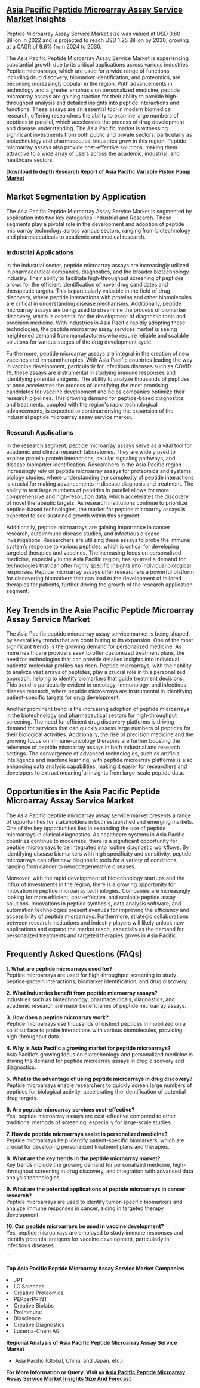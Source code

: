 <h2><a href="https://www.verifiedmarketreports.com/download-sample/?rid=372892&amp;utm_source=Github-Feb&amp;utm_medium=219" target="_blank">Asia Pacific Peptide Microarray Assay Service Market</a> Insights</h2><p>Peptide Microarray Assay Service Market size was valued at USD 0.60 Billion in 2022 and is projected to reach USD 1.25 Billion by 2030, growing at a CAGR of 9.6% from 2024 to 2030.</p><p><p>The Asia Pacific Peptide Microarray Assay Service Market is experiencing substantial growth due to its critical applications across various industries. Peptide microarrays, which are used for a wide range of functions, including drug discovery, biomarker identification, and proteomics, are becoming increasingly popular in the region. With advancements in technology and a greater emphasis on personalized medicine, peptide microarray assays are gaining traction for their ability to provide high-throughput analysis and detailed insights into peptide interactions and functions. These assays are an essential tool in modern biomedical research, offering researchers the ability to examine large numbers of peptides in parallel, which accelerates the process of drug development and disease understanding. The Asia Pacific market is witnessing significant investments from both public and private sectors, particularly as biotechnology and pharmaceutical industries grow in this region. Peptide microarray assays also provide cost-effective solutions, making them attractive to a wide array of users across the academic, industrial, and healthcare sectors.</p> <p><a href="#"><p><strong>Download In depth Research Report of <a href="https://www.verifiedmarketreports.com/download-sample/?rid=236118&amp;utm_source=Pulse-Dec&amp;utm_medium=219" target="_blank">Asia Pacific Variable Piston Pump Market</a></strong></p></a></p> <h2>Market Segmentation by Application</h2> <p>The Asia Pacific Peptide Microarray Assay Service Market is segmented by application into two key categories: Industrial and Research. These segments play a pivotal role in the development and adoption of peptide microarray technology across various sectors, ranging from biotechnology and pharmaceuticals to academic and medical research.</p> <h3>Industrial Applications</h3> <p>In the industrial sector, peptide microarray assays are increasingly utilized in pharmaceutical companies, diagnostics, and the broader biotechnology industry. Their ability to facilitate high-throughput screening of peptides allows for the efficient identification of novel drug candidates and therapeutic targets. This is particularly valuable in the field of drug discovery, where peptide interactions with proteins and other biomolecules are critical in understanding disease mechanisms. Additionally, peptide microarray assays are being used to streamline the process of biomarker discovery, which is essential for the development of diagnostic tools and precision medicine. With industries in Asia Pacific rapidly adopting these technologies, the peptide microarray assay services market is seeing heightened demand from manufacturers who require reliable and scalable solutions for various stages of the drug development cycle.</p> <p>Furthermore, peptide microarray assays are integral in the creation of new vaccines and immunotherapies. With Asia Pacific countries leading the way in vaccine development, particularly for infectious diseases such as COVID-19, these assays are instrumental in studying immune responses and identifying potential antigens. The ability to analyze thousands of peptides at once accelerates the process of identifying the most promising candidates for vaccine development and helps companies optimize their research pipelines. This growing demand for peptide-based diagnostics and treatments, coupled with the region's rapid technological advancements, is expected to continue driving the expansion of the industrial peptide microarray assay service market.</p> <h3>Research Applications</h3> <p>In the research segment, peptide microarray assays serve as a vital tool for academic and clinical research laboratories. They are widely used to explore protein-protein interactions, cellular signaling pathways, and disease biomarker identification. Researchers in the Asia Pacific region increasingly rely on peptide microarray assays for proteomics and systems biology studies, where understanding the complexity of peptide interactions is crucial for making advancements in disease diagnosis and treatment. The ability to test large numbers of peptides in parallel allows for more comprehensive and high-resolution data, which accelerates the discovery of novel therapeutic targets. As research institutions continue to prioritize peptide-based technologies, the market for peptide microarray assays is expected to see sustained growth within this segment.</p> <p>Additionally, peptide microarrays are gaining importance in cancer research, autoimmune disease studies, and infectious disease investigations. Researchers are utilizing these assays to probe the immune system’s response to various peptides, which is critical for developing targeted therapies and vaccines. The increasing focus on personalized medicine, especially in the Asia Pacific region, has spurred a demand for technologies that can offer highly specific insights into individual biological responses. Peptide microarray assays offer researchers a powerful platform for discovering biomarkers that can lead to the development of tailored therapies for patients, further driving the growth of the research application segment.</p> <h2>Key Trends in the Asia Pacific Peptide Microarray Assay Service Market</h2> <p>The Asia Pacific peptide microarray assay service market is being shaped by several key trends that are contributing to its expansion. One of the most significant trends is the growing demand for personalized medicine. As more healthcare providers seek to offer customized treatment plans, the need for technologies that can provide detailed insights into individual patients’ molecular profiles has risen. Peptide microarrays, with their ability to analyze vast arrays of peptides, play a crucial role in this personalized approach, helping to identify biomarkers that guide treatment decisions. This trend is particularly evident in oncology, immunology, and infectious disease research, where peptide microarrays are instrumental in identifying patient-specific targets for drug development.</p> <p>Another prominent trend is the increasing adoption of peptide microarrays in the biotechnology and pharmaceutical sectors for high-throughput screening. The need for efficient drug discovery platforms is driving demand for services that can quickly assess large numbers of peptides for their biological activities. Additionally, the rise of precision medicine and the growing focus on immune-oncology therapies are further boosting the relevance of peptide microarray assays in both industrial and research settings. The convergence of advanced technologies, such as artificial intelligence and machine learning, with peptide microarray platforms is also enhancing data analysis capabilities, making it easier for researchers and developers to extract meaningful insights from large-scale peptide data.</p> <h2>Opportunities in the Asia Pacific Peptide Microarray Assay Service Market</h2> <p>The Asia Pacific peptide microarray assay service market presents a range of opportunities for stakeholders in both established and emerging markets. One of the key opportunities lies in expanding the use of peptide microarrays in clinical diagnostics. As healthcare systems in Asia Pacific countries continue to modernize, there is a significant opportunity for peptide microarrays to be integrated into routine diagnostic workflows. By identifying disease biomarkers with high specificity and sensitivity, peptide microarrays can offer new diagnostic tools for a variety of conditions, ranging from cancer to neurodegenerative diseases.</p> <p>Moreover, with the rapid development of biotechnology startups and the influx of investments in the region, there is a growing opportunity for innovation in peptide microarray technologies. Companies are increasingly looking for more efficient, cost-effective, and scalable peptide assay solutions. Innovations in peptide synthesis, data analysis software, and automation technologies present avenues for improving the efficiency and accessibility of peptide microarrays. Furthermore, strategic collaborations between research institutions and industry players will likely unlock new applications and expand the market reach, especially as the demand for personalized treatments and targeted therapies grows in Asia Pacific.</p> <h2>Frequently Asked Questions (FAQs)</h2> <p><strong>1. What are peptide microarrays used for?</strong><br>Peptide microarrays are used for high-throughput screening to study peptide-protein interactions, biomarker identification, and drug discovery.</p> <p><strong>2. What industries benefit from peptide microarray assays?</strong><br>Industries such as biotechnology, pharmaceuticals, diagnostics, and academic research are major beneficiaries of peptide microarray assays.</p> <p><strong>3. How does a peptide microarray work?</strong><br>Peptide microarrays use thousands of distinct peptides immobilized on a solid surface to probe interactions with various biomolecules, providing high-throughput data.</p> <p><strong>4. Why is Asia Pacific a growing market for peptide microarrays?</strong><br>Asia Pacific’s growing focus on biotechnology and personalized medicine is driving the demand for peptide microarray assays in drug discovery and diagnostics.</p> <p><strong>5. What is the advantage of using peptide microarrays in drug discovery?</strong><br>Peptide microarrays enable researchers to quickly screen large numbers of peptides for biological activity, accelerating the identification of potential drug targets.</p> <p><strong>6. Are peptide microarray services cost-effective?</strong><br>Yes, peptide microarray assays are cost-effective compared to other traditional methods of screening, especially for large-scale studies.</p> <p><strong>7. How do peptide microarrays assist in personalized medicine?</strong><br>Peptide microarrays help identify patient-specific biomarkers, which are crucial for developing personalized treatment plans and therapies.</p> <p><strong>8. What are the key trends in the peptide microarray market?</strong><br>Key trends include the growing demand for personalized medicine, high-throughput screening in drug discovery, and integration with advanced data analysis technologies.</p> <p><strong>9. What are the potential applications of peptide microarrays in cancer research?</strong><br>Peptide microarrays are used to identify tumor-specific biomarkers and analyze immune responses in cancer, aiding in targeted therapy development.</p> <p><strong>10. Can peptide microarrays be used in vaccine development?</strong><br>Yes, peptide microarrays are employed to study immune responses and identify potential antigens for vaccine development, particularly in infectious diseases.</p> ```</p><p><strong>Top Asia Pacific Peptide Microarray Assay Service Market Companies</strong></p><div data-test-id=""><p><li>JPT</li><li> LC Sciences</li><li> Creative Proteomics</li><li> PEPperPRINT</li><li> Creative Biolabs</li><li> ProImmune</li><li> Bioscience</li><li> Creative Diagnostics</li><li> Lucerna-Chem AG</li></p><div><strong>Regional Analysis of&nbsp;Asia Pacific Peptide Microarray Assay Service Market</strong></div><ul><li dir="ltr"><p dir="ltr">Asia Pacific (Global, China, and Japan, etc.)</p></li></ul><p><strong>For More Information or Query, Visit @&nbsp;</strong><strong><a href="https://www.verifiedmarketreports.com/product/peptide-microarray-assay-service-market/?utm_source=Github-Feb&amp;utm_medium=219" target="_blank">Asia Pacific Peptide Microarray Assay Service Market Insights Size And Forecast</a></strong></p></div><h2>&nbsp;</h2><div data-test-id="">&nbsp;</div>
